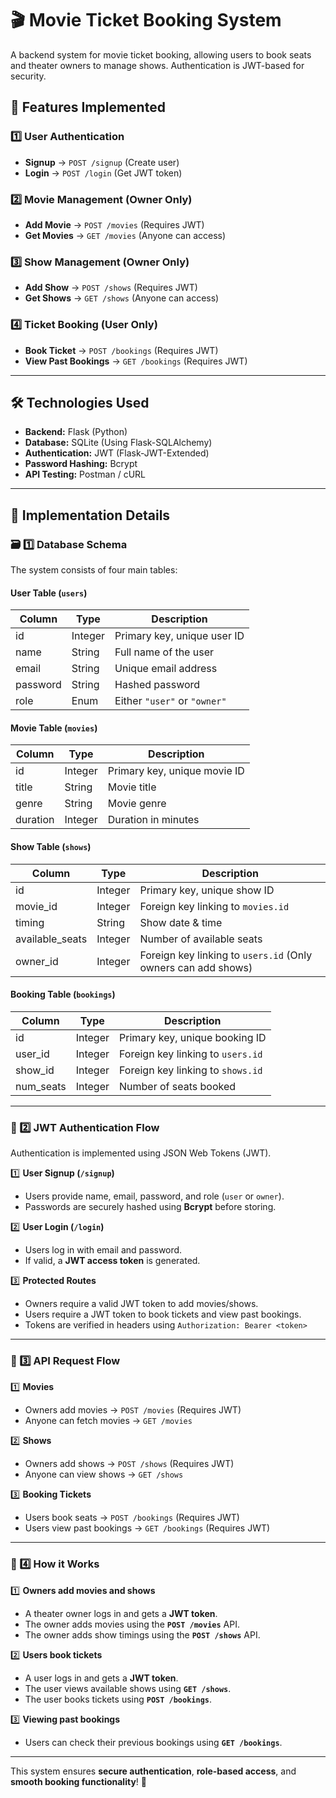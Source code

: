 # 🎬 Movie Ticket Booking System  

A backend system for movie ticket booking, allowing users to book seats and theater owners to manage shows. Authentication is JWT-based for security.  

## 🚀 Features Implemented  

### 1️⃣ User Authentication  
- **Signup** → `POST /signup` (Create user)  
- **Login** → `POST /login` (Get JWT token)  

### 2️⃣ Movie Management (Owner Only)  
- **Add Movie** → `POST /movies` (Requires JWT)  
- **Get Movies** → `GET /movies` (Anyone can access)  

### 3️⃣ Show Management (Owner Only)  
- **Add Show** → `POST /shows` (Requires JWT)  
- **Get Shows** → `GET /shows` (Anyone can access)  

### 4️⃣ Ticket Booking (User Only)  
- **Book Ticket** → `POST /bookings` (Requires JWT)  
- **View Past Bookings** → `GET /bookings` (Requires JWT)  

---

## 🛠️ Technologies Used  

- **Backend:** Flask (Python)  
- **Database:** SQLite (Using Flask-SQLAlchemy)  
- **Authentication:** JWT (Flask-JWT-Extended)  
- **Password Hashing:** Bcrypt  
- **API Testing:** Postman / cURL  

---
## 📖 Implementation Details  

### 🗃️ 1️⃣ Database Schema  
The system consists of four main tables:  

#### **User Table (`users`)**  
| Column   | Type     | Description                       |  
|----------|---------|----------------------------------|  
| id       | Integer | Primary key, unique user ID     |  
| name     | String  | Full name of the user           |  
| email    | String  | Unique email address            |  
| password | String  | Hashed password                 |  
| role     | Enum    | Either `"user"` or `"owner"`    |  

#### **Movie Table (`movies`)**  
| Column   | Type     | Description                     |  
|----------|---------|--------------------------------|  
| id       | Integer | Primary key, unique movie ID   |  
| title    | String  | Movie title                    |  
| genre    | String  | Movie genre                    |  
| duration | Integer | Duration in minutes           |  

#### **Show Table (`shows`)**  
| Column          | Type     | Description                        |  
|---------------|---------|----------------------------------|  
| id            | Integer | Primary key, unique show ID      |  
| movie_id      | Integer | Foreign key linking to `movies.id` |  
| timing        | String  | Show date & time                 |  
| available_seats | Integer | Number of available seats        |  
| owner_id      | Integer | Foreign key linking to `users.id` (Only owners can add shows) |  

#### **Booking Table (`bookings`)**  
| Column   | Type     | Description                       |  
|----------|---------|----------------------------------|  
| id       | Integer | Primary key, unique booking ID  |  
| user_id  | Integer | Foreign key linking to `users.id` |  
| show_id  | Integer | Foreign key linking to `shows.id` |  
| num_seats| Integer | Number of seats booked          |  

---

### 🔐 2️⃣ JWT Authentication Flow  
Authentication is implemented using JSON Web Tokens (JWT).  

1️⃣ **User Signup (`/signup`)**  
   - Users provide name, email, password, and role (`user` or `owner`).  
   - Passwords are securely hashed using **Bcrypt** before storing.  

2️⃣ **User Login (`/login`)**  
   - Users log in with email and password.  
   - If valid, a **JWT access token** is generated.  

3️⃣ **Protected Routes**  
   - Owners require a valid JWT token to add movies/shows.  
   - Users require a JWT token to book tickets and view past bookings.  
   - Tokens are verified in headers using `Authorization: Bearer <token>`  

---

### 🔄 3️⃣ API Request Flow  

1️⃣ **Movies**  
   - Owners add movies → `POST /movies` (Requires JWT)  
   - Anyone can fetch movies → `GET /movies`  

2️⃣ **Shows**  
   - Owners add shows → `POST /shows` (Requires JWT)  
   - Anyone can view shows → `GET /shows`  

3️⃣ **Booking Tickets**  
   - Users book seats → `POST /bookings` (Requires JWT)  
   - Users view past bookings → `GET /bookings` (Requires JWT)  

---

### 🚀 4️⃣ How it Works  

1️⃣ **Owners add movies and shows**  
   - A theater owner logs in and gets a **JWT token**.  
   - The owner adds movies using the **`POST /movies`** API.  
   - The owner adds show timings using the **`POST /shows`** API.  

2️⃣ **Users book tickets**  
   - A user logs in and gets a **JWT token**.  
   - The user views available shows using **`GET /shows`**.  
   - The user books tickets using **`POST /bookings`**.  

3️⃣ **Viewing past bookings**  
   - Users can check their previous bookings using **`GET /bookings`**.  

---

This system ensures **secure authentication**, **role-based access**, and **smooth booking functionality**! 🚀  
